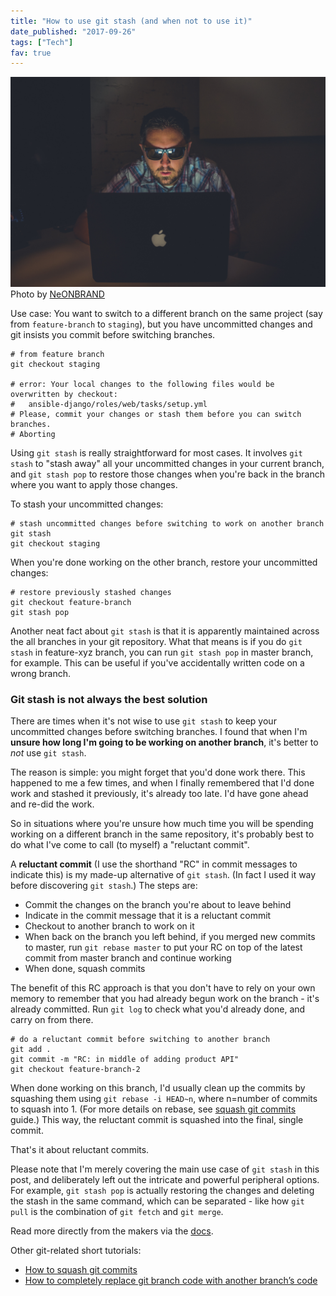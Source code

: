 ```yaml
---
title: "How to use git stash (and when not to use it)"
date_published: "2017-09-26"
tags: ["Tech"]
fav: true
---
```


![guy wearing shades working on laptop in a dark room](images/neonbrand-356967.jpg) Photo by [NeONBRAND](https://unsplash.com/photos/_Kmtj6UIlGo)

Use case: You want to switch to a different branch on the same project (say from `feature-branch` to `staging`), but you have uncommitted changes and git insists you commit before switching branches.

```shell
# from feature branch
git checkout staging

# error: Your local changes to the following files would be overwritten by checkout:
#   ansible-django/roles/web/tasks/setup.yml
# Please, commit your changes or stash them before you can switch branches.
# Aborting
```

Using `git stash` is really straightforward for most cases. It involves `git stash` to &quot;stash away&quot; all your uncommitted changes in your current branch, and `git stash pop` to restore those changes when you're back in the branch where you want to apply those changes.

To stash your uncommitted changes:

```shell
# stash uncommitted changes before switching to work on another branch
git stash
git checkout staging
```

When you're done working on the other branch, restore your uncommitted changes:

```shell
# restore previously stashed changes
git checkout feature-branch
git stash pop
```

Another neat fact about `git stash` is that it is apparently maintained across the all branches in your git repository. What that means is if you do `git stash` in feature-xyz branch, you can run `git stash pop` in master branch, for example. This can be useful if you've accidentally written code on a wrong branch.

### Git stash is not always the best solution

There are times when it's not wise to use `git stash` to keep your uncommitted changes before switching branches. I found that when I'm **unsure how long I'm going to be working on another branch**, it's better to _not_ use `git stash`.

The reason is simple: you might forget that you'd done work there. This happened to me a few times, and when I finally remembered that I'd done work and stashed it previously, it's already too late. I'd have gone ahead and re-did the work.

So in situations where you're unsure how much time you will be spending working on a different branch in the same repository, it's probably best to do what I've come to call (to myself) a &quot;reluctant commit&quot;.

A **reluctant commit** (I use the shorthand &quot;RC&quot; in commit messages to indicate this) is my made-up alternative of `git stash`. (In fact I used it way before discovering `git stash`.) The steps are:

- Commit the changes on the branch you're about to leave behind
- Indicate in the commit message that it is a reluctant commit
- Checkout to another branch to work on it
- When back on the branch you left behind, if you merged new commits to master, run `git rebase master` to put your RC on top of the latest commit from master branch and continue working
- When done, squash commits

The benefit of this RC approach is that you don't have to rely on your own memory to remember that you had already begun work on the branch - it's already committed. Run `git log` to check what you'd already done, and carry on from there.

```shell
# do a reluctant commit before switching to another branch
git add .
git commit -m "RC: in middle of adding product API"
git checkout feature-branch-2
```

When done working on this branch, I'd usually clean up the commits by squashing them using `git rebase -i HEAD~n`, where n=number of commits to squash into 1. (For more details on rebase, see [squash git commits](/2017-09-23-squash-git-commits/) guide.) This way, the reluctant commit is squashed into the final, single commit.

That's it about reluctant commits.

Please note that I'm merely covering the main use case of `git stash` in this post, and deliberately left out the intricate and powerful peripheral options. For example, `git stash pop` is actually restoring the changes and deleting the stash in the same command, which can be separated - like how `git pull` is the combination of `git fetch` and `git merge`.

Read more directly from the makers via the [docs](https://git-scm.com/docs/git-stash).

Other git-related short tutorials:

- [How to squash git commits](/2017-09-23-squash-git-commits/)
- [How to completely replace git branch code with another branch’s code](/2017-09-30-replace-git-branch-code/)
